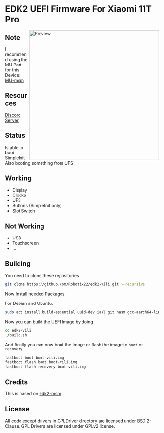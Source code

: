 # EDK2 UEFI Firmware For Xiaomi 11T Pro

<img align="right" src="http://i01.appmifile.com/webfile/globalimg/JenniferK/Product/K3S-black!800x800!85.png" width="425" alt="Preview">

## Note

I recommend using the MU Port for this Device: [MU-msm](https://github.com/Robotix22/MU-msm)

## Resources

[Discord Server](https://discord.gg/Dx2QgMx7Sv)

## Status

Is able to boot SimpleInit Also booting something from UFS

## Working

- Display
- Clocks
- UFS
- Buttons (SimpleInit only)
- Slot Switch

## Not Working

- USB
- Touchscreen
- ...

## Building

You need to clone these repositories 

```bash
git clone https://github.com/Robotix22/edk2-vili.git --recursive
```

Now Install needed Packages

For Debian and Ubuntu:

```bash
sudo apt install build-essential uuid-dev iasl git nasm gcc-aarch64-linux-gnu mkbootimg python3-distutils gettext
```

Now you can build the UEFI Image by doing

```bash
cd edk2-vili
./build.sh
```

And finally you can now boot the Image or flash the image to `boot` or `recovery`

```bash
fastboot boot boot-vili.img
fastboot flash boot boot-vili.img
fastboot flash recovery boot-vili.img
```

## Credits

This is based on [edk2-msm](https://github.com/edk2-porting/edk2-msm)

## License

All code except drivers in GPLDriver directory are licensed under BSD 2-Clause. GPL Drivers are licensed under GPLv2 license.

